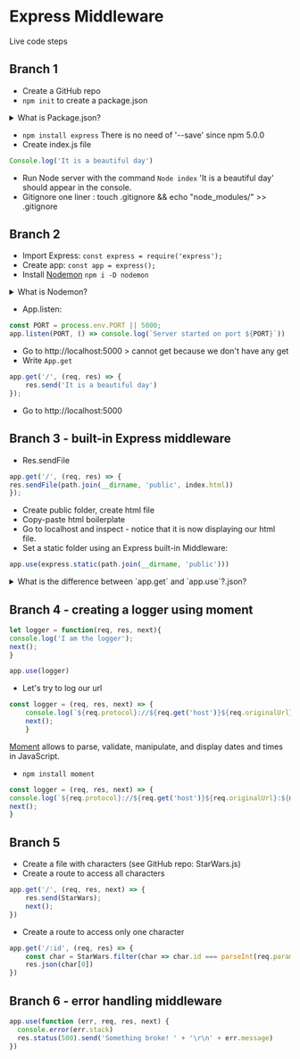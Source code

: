 # Express Middleware

Live code steps

## Branch 1
 - Create a GitHub repo
 - `npm init` to create a package.json
<details>
<summary>What is Package.json?</summary>
The package.json file is the heart of Node.js system. It is the manifest file of any Node.js project and contains the      metadata of the project.
</details>
	 
    
    
- `npm install express` There is no need of '--save' since npm 5.0.0
- Create index.js file
```js
Console.log('It is a beautiful day')
```
- Run Node server with the command `Node index` 'It is a beautiful day' should appear in the console.
- Gitignore one liner : touch .gitignore && echo "node_modules/" >> .gitignore

## Branch 2
- Import Express: `const express = require('express');`
- Create app: `const app = express();`
- Install [Nodemon](https://www.npmjs.com/package/nodemon) `npm i -D nodemon`
<details>
<summary>What is Nodemon?</summary>
Nodemon is a utility that will monitor for any changes in your source and automatically restart your server.
</details>
  
- App.listen:
```js
const PORT = process.env.PORT || 5000;
app.listen(PORT, () => console.log(`Server started on port ${PORT}`))
```
  
- Go to http://localhost:5000 > cannot get because we don't have any get
- Write `App.get`
```js
app.get('/', (req, res) => {
    res.send('It is a beautiful day')
});
```
- Go to http://localhost:5000

## Branch 3 - built-in Express middleware
- Res.sendFile
```js
app.get('/', (req, res) => {
res.sendFile(path.join(__dirname, 'public', index.html))
});
```
- Create public folder, create html file
- Copy-paste html boilerplate
- Go to localhost and inspect - notice that it is now displaying our html file.
- Set a static folder using an Express built-in Middleware:
```js
app.use(express.static(path.join(__dirname, 'public')))
```
<details>
<summary>What is the difference between `app.get` and `app.use`?.json?</summary>
<p>TO DO</p>
</details>

## Branch 4 - creating a logger using moment

```js
let logger = function(req, res, next){
console.log('I am the logger');
next();
}
```

```js
app.use(logger)
```
- Let's try to log our url
```js
const logger = (req, res, next) => {
	console.log(`${req.protocol}://${req.get('host')}${req.originalUrl}`);
	next();
	}
```
[Moment](https://momentjs.com/) allows to parse, validate, manipulate, and display dates and times in JavaScript.

- `npm install moment`

```js
const logger = (req, res, next) => {
console.log(`${req.protocol}://${req.get('host')}${req.originalUrl}:${moment().format()}`);
next();
}
```

## Branch 5
- Create a file with characters (see GitHub repo: StarWars.js)
- Create a route to access all characters
```js
app.get('/', (req, res, next) => {
    res.send(StarWars);
    next();
})
```
- Create a route to access only one character
```js
app.get('/:id', (req, res) => {
    const char = StarWars.filter(char => char.id === parseInt(req.params.id));
    res.json(char[0])
})
```

## Branch 6 - error handling middleware
```js
app.use(function (err, req, res, next) {
  console.error(err.stack)
  res.status(500).send('Something broke! ' + '\r\n' + err.message)
})
```
